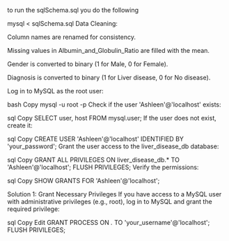 to run the sqlSchema.sql you do the following

mysql < sqlSchema.sql
Data Cleaning:

Column names are renamed for consistency.

Missing values in Albumin_and_Globulin_Ratio are filled with the mean.

Gender is converted to binary (1 for Male, 0 for Female).

Diagnosis is converted to binary (1 for Liver disease, 0 for No disease).


Log in to MySQL as the root user:

bash
Copy
mysql -u root -p
Check if the user 'Ashleen'@'localhost' exists:

sql
Copy
SELECT user, host FROM mysql.user;
If the user does not exist, create it:

sql
Copy
CREATE USER 'Ashleen'@'localhost' IDENTIFIED BY 'your_password';
Grant the user access to the liver_disease_db database:

sql
Copy
GRANT ALL PRIVILEGES ON liver_disease_db.* TO 'Ashleen'@'localhost';
FLUSH PRIVILEGES;
Verify the permissions:

sql
Copy
SHOW GRANTS FOR 'Ashleen'@'localhost';



Solution 1: Grant Necessary Privileges
If you have access to a MySQL user with administrative privileges (e.g., root), log in to MySQL and grant the required privilege:

sql
Copy
Edit
GRANT PROCESS ON *.* TO 'your_username'@'localhost';
FLUSH PRIVILEGES;
